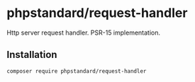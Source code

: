 # phpstandard/request-handler

Http server request handler. PSR-15 implementation.

## Installation

```bash
composer require phpstandard/request-handler
```
